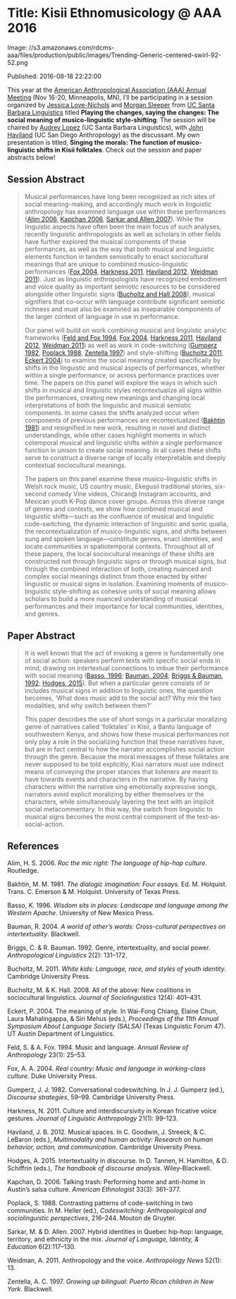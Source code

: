 # Title: Kisii Ethnomusicology @ AAA 2016

Image: //s3.amazonaws.com/rdcms-aaa/files/production/public/images/Trending-Generic-centered-swirl-92-52.png

Published: 2016-08-18 22:22:00

This year at the [American Anthropological Association <abbr>(AAA)</abbr> Annual Meeting](http://www.americananthro.org/AttendEvents/landing.aspx?ItemNumber=14722&navItemNumber=566) (Nov 16-20, Minneapolis, MN), I’ll be participating in a session organized by [Jessica Love-Nichols](http://www.linguistics.ucsb.edu/people/jessica-love-nichols) and [Morgan Sleeper](http://www.linguistics.ucsb.edu/people/morgan-sleeper) from [UC Santa Barbara Linguistics](http://www.linguistics.ucsb.edu/) titled **Playing the changes, saying the changes: The social meaning of musico-linguistic style-shifting**. The session will be chaired by [Audrey Lopez](http://www.linguistics.ucsb.edu/people/audrey-lopez) (UC Santa Barbara Linguistics), with [John Haviland](http://anthro.ucsd.edu/people/faculty/faculty-profiles/john-haviland.html) (UC San Diego Anthropology) as the discussant. My own presentation is titled, **Singing the morals: The function of musico-linguistic shifts in Kisii folktales**. Check out the session and paper abstracts below!

<section>

<h1>Session Abstract</h1>

<blockquote>

<p>Musical performances have long been recognized as rich sites of social meaning-making, and accordingly much work in linguistic anthropology has examined language use within these performances (<a href=#alim-2006>Alim 2006</a>, <a href=#kapchan-2006>Kapchan 2006</a>, <a href=#sarkar-allen-2007>Sarkar and Allen 2007</a>). While the linguistic aspects have often been the main focus of such analyses, recently linguistic anthropologists as well as scholars in other fields have further explored the musical components of these performances, as well as the way that both musical and linguistic elements function in tandem semiotically to enact sociocultural meanings that are unique to combined musico-linguistic performances (<a href=#fox-2004>Fox 2004</a>, <a href=#harkness-2011>Harkness 2011</a>, <a href=#haviland-2012>Haviland 2012</a>, <a href=#weidman-2011>Weidman 2011</a>). Just as linguistic anthropologists have recognized embodiment and voice quality as important semiotic resources to be considered alongside other linguistic signs (<a href=#bucholtz-hall-2008>Bucholtz and Hall 2008</a>), musical signifiers that co-occur with language contribute significant semiotic richness and must also be examined as inseparable components of the larger context of language in use in performance.</p>

<p>Our panel will build on work combining musical and linguistic analytic frameworks (<a href=#feld-fox-1994>Feld and Fox 1994</a>, <a href=#fox-2004>Fox 2004</a>, <a href=#harkness-2011>Harkness 2011</a>, <a href=#haviland-2012>Haviland 2012</a>, <a href=#weidman-2011>Weidman 2011</a>) as well as work in code-switching (<a href=#gumperz-1982>Gumperz 1982</a>, <a href=#poplack-1988>Poplack 1988</a>, <a href=#zentella-1997>Zentella 1997</a>) and style-shifting (<a href=#bucholtz-2011>Bucholtz 2011</a>, <a href=#eckert-2004>Eckert 2004</a>) to examine the social meaning created specifically by shifts in the linguistic and musical aspects of performances, whether within a single performance, or across performance practices over time. The papers on this panel will explore the ways in which such shifts in musical and linguistic styles recontextualize all signs within the performances, creating new meanings and changing local interpretations of both the linguistic and musical semiotic components. In some cases the shifts analyzed occur when components of previous performances are recontextualized (<a href=#bakhtin-1981>Bakhtin 1981</a>) and resignified in new work, resulting in novel and distinct understandings, while other cases highlight moments in which cotemporal musical and linguistic shifts within a single performance function in unison to create social meaning. In all cases these shifts serve to construct a diverse range of locally interpretable and deeply contextual sociocultural meanings.</p>

<p>The papers on this panel examine these musico-linguistic shifts in Welsh rock music, US country music, Ekegusii traditional stories, six-second comedy Vine videos, Chican@ Instagram accounts, and Mexican youth K-Pop dance cover groups. Across this diverse range of genres and contexts, we show how combined musical and linguistic shifts—such as the confluence of musical and linguistic code-switching, the dynamic interaction of linguistic and sonic qualia, the recontextualization of musico-linguistic signs, and shifts between sung and spoken language—constitute genres, enact identities, and locate communities in spatiotemporal contexts. Throughout all of these papers, the local sociocultural meanings of these shifts are constructed not through linguistic signs or through musical signs, but through the combined interaction of both, creating nuanced and complex social meanings distinct from those enacted by either linguistic or musical signs in isolation. Examining moments of musico-linguistic style-shifting as cohesive units of social meaning allows scholars to build a more nuanced understanding of musical performances and their importance for local communities, identities, and genres.</p
</blockquote>
</section>

<section>
<h1>Paper Abstract</h1>
<blockquote>
<p>It is well known that the act of invoking a genre is fundamentally one of social action: speakers perform texts with specific social ends in mind, drawing on intertextual connections to imbue their performance with social meaning (<a href=#basso-1996>Basso, 1996</a>; <a href=#bauman-2004>Bauman, 2004</a>; <a href=#briggs-bauman-1992>Briggs &amp; Bauman, 1992</a>; <a href=#hodges-2015>Hodges, 2015</a>). But when a particular genre consists of or includes musical signs in addition to linguistic ones, the question becomes, ‘What does music add to the social act? Why mix the two modalities, and why switch between them?’</p>

<p>This paper describes the use of short songs in a particular moralizing genre of narratives called ‘folktales’ in Kisii, a Bantu language of southwestern Kenya, and shows how these musical performances not only play a role in the socializing function that these narratives have, but are in fact central to how the narrator accomplishes social action through the genre. Because the moral messages of these folktales are never supposed to be told explicitly, Kisii narrators must use indirect means of conveying the proper stances that listeners are meant to have towards events and characters in the narrative. By having characters within the narrative sing emotionally expressive songs, narrators avoid explicit moralizing by either themselves or the characters, while simultaneously layering the text with an implicit social metacommentary. In this way, the switch from linguistic to musical signs becomes the most central component of the text-as-social-action.</p>
</blockquote>
</section>

<section class=ref-list>
  <h1>References</h1>

  <p id=alim-2006>
    Alim, H. S. 2006. <cite>Roc the mic right: The language of hip-hop culture</cite>. Routledge.
  </p>

  <p id=bakhtin-1981>
    Bakhtin, M. M. 1981. <cite>The dialogic imagination: Four essays</cite>. Ed. M. Holquist. Trans. C. Emerson &amp; M. Holquist. University of Texas Press.
  </p>

  <p id=basso-1996>
    Basso, K. 1996. <cite>Wisdom sits in places: Landscape and language among the Western Apache</cite>. University of New Mexico Press.
  </p>

  <p id=bauman-2004>
    Bauman, R. 2004. <cite>A world of other’s words: Cross-cultural perspectives on intertextuality</cite>. Blackwell.
  </p>

  <p id=briggs-bauman-1992>
    Briggs, C. &amp; R. Bauman. 1992. Genre, intertextuality, and social power. <cite>Anthropological Linguistics</cite> 2(2): 131–172.
  </p>

  <p id=bucholtz-2011>
    Bucholtz, M. 2011. <cite>White kids: Language, race, and styles of youth identity</cite>. Cambridge University Press.
  </p>

  <p id=bucholtz-hall-2008>
    Bucholtz, M. &amp; K. Hall. 2008. All of the above: New coalitions in sociocultural linguistics. <cite>Journal of Sociolinguistics</cite> 12(4): 401–431.
  </p>

  <p id=eckert-2004>
    Eckert, P. 2004. The meaning of style. In Wai-Fong Chiang, Elaine Chun, Laura Mahalingappa, &amp; Siri Mehus (eds.), <cite>Proceedings of the 11th Annual Symposium About Language Society (SALSA)</cite> (Texas Linguistic Forum 47). UT Austin Department of Linguistics.
  </p>

  <p id=feld-fox-1994>
    Feld, S. &amp; A. Fox. 1994. Music and language. <cite>Annual Review of Anthropology</cite> 23(1): 25–53.
  </p>

  <p id=fox-2004>
    Fox, A. A. 2004. <cite>Real country: Music and language in working-class culture.</cite> Duke University Press.
  </p>

  <p id=gumperz-1982>
    Gumperz, J. J. 1982. Conversational codeswitching. In J. J. Gumperz (ed.), <cite>Discourse strategies</cite>, 59–99. Cambridge University Press.
  </p>

  <p id=harkness-2011>
    Harkness, N. 2011. Culture and interdiscursivity in Korean fricative voice gestures. <cite>Journal of Linguistic Anthropology</cite> 21(1): 99–123.
  </p>

  <p id=haviland-2012>
    Haviland, J. B. 2012. Musical spaces. In C. Goodwin, J. Streeck, &amp; C. LeBaron (eds.), <cite>Multimodality and human activity: Research on human behavior, action, and communication</cite>. Cambridge University Press.
  </p>

  <p id=hodges-2015>
    Hodges, A. 2015. Intertextuality in discourse. In D. Tannen, H. Hamilton, &amp; D. Schiffrin (eds.), <cite>The handbook of discourse analysis</cite>. Wiley-Blackwell.
  </p>

  <p id=kapchan-2006>
    Kapchan, D. 2006. Talking trash: Performing home and anti-home in Austin’s salsa culture. <cite>American Ethnologist</cite> 33(3): 361–377.
  </p>

  <p id=poplack-1988>
    Poplack, S. 1988. Contrasting patterns of code-switching in two communities. In M. Heller (ed.), <cite>Codeswitching: Anthropological and sociolinguistic perspectives</cite>, 216–244. Mouton de Gruyter.
  </p>

  <p id=sarkar-allen-2007>
    Sarkar, M. &amp; D. Allen. 2007. Hybrid identities in Quebec hip-hop: language, territory, and ethnicity in the mix. <cite>Journal of Language, Identity, &amp; Education</cite> 6(2):117–130.
  </p>

  <p id=weidman-2011>
    Weidman, A. 2011. Anthropology and the voice. <cite>Anthropology News</cite> 52(1): 13.
  </p>

  <p id=zentella-1997>
    Zentella, A. C. 1997. <cite>Growing up bilingual: Puerto Rican children in New York</cite>. Blackwell.
  </p>

</section>
